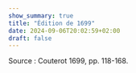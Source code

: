```yaml
---
show_summary: true
title: "Édition de 1699"
date: 2024-09-06T20:02:59+02:00
draft: false
---
```


Source : Couterot 1699, pp. 118-168.


